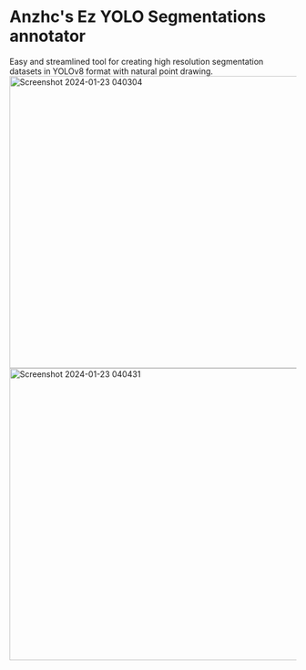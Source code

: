# Anzhc's Ez YOLO Segmentations annotator
Easy and streamlined tool for creating high resolution segmentation datasets in YOLOv8 format with natural point drawing.  
<img width="512" alt="Screenshot 2024-01-23 040304" src="https://github.com/Anzhc/Anzhc-s-Ez-YOLO-Seg-s-annotator/assets/133806049/c160e7ed-f6d0-4ee7-b80d-5ec9f16b9874">
<img width="512" alt="Screenshot 2024-01-23 040431" src="https://github.com/Anzhc/Anzhc-s-Ez-YOLO-Seg-s-annotator/assets/133806049/c227e696-9640-4859-b71e-f21887a7fd22">
